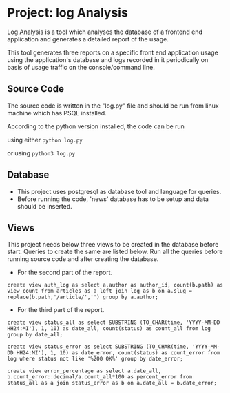# Project: log Analysis

Log Analysis is a tool which analyses the database of a frontend end application and generates a detailed report of the usage.

This tool generates three reports on a specific front end application usage using the application's database and logs recorded in it periodically on basis of usage traffic on the console/command line. 

## Source Code

The source code is written in the "log.py" file and should be run from linux machine which has PSQL installed.

According to the python version installed, the code can be run 

using either
`python log.py`

or using 
`python3 log.py`


## Database

* This project uses postgresql as database tool and language for queries.
* Before running the code, 'news' database has to be setup and data should be inserted.

## Views

This project needs below three views to be created in the database before start. Queries to create the same are listed below. Run all the queries before running source code and after creating the database.

* For the second part of the report.

`create view auth_log as select a.author as author_id, count(b.path) as view_count from articles as a left join log as b on a.slug = replace(b.path,'/article/','') group by a.author;`

* For the third part of the report.

`create view status_all as select SUBSTRING (TO_CHAR(time, 'YYYY-MM-DD HH24:MI'), 1, 10) as date_all, count(status) as count_all from log group by date_all;`

`create view status_error as select SUBSTRING (TO_CHAR(time, 'YYYY-MM-DD HH24:MI'), 1, 10) as date_error, count(status) as count_error from log where status not like '%200 OK%' group by date_error;`

`create view error_percentage as select a.date_all, b.count_error::decimal/a.count_all*100 as percent_error from status_all as a join status_error as b on a.date_all = b.date_error;`

